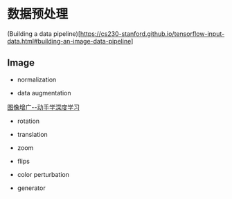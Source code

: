 # 数据预处理

(Building a data pipeline)[https://cs230-stanford.github.io/tensorflow-input-data.html#building-an-image-data-pipeline]

## Image

- normalization

- data augmentation

[图像增广--动手学深度学习](http://zh.diveintodeeplearning.org/chapter_computer-vision/image-augmentation.html)

  - rotation
  - translation
  - zoom
  - flips
  - color perturbation

- generator
